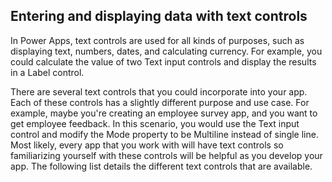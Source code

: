 ## Entering and displaying data with text controls

In Power Apps, text controls are used for all kinds of purposes, such as displaying text, numbers, dates, and calculating currency. For example, you could calculate the value of two Text input controls and display the results in a Label control.

There are several text controls that you could incorporate into your app. Each of these controls has a slightly different purpose and use case. For example, maybe you're creating an employee survey app, and you want to get employee feedback. In this scenario, you would use the Text input control and modify the Mode property to be Multiline instead of single line. Most likely, every app that you work with will have text controls so familiarizing yourself with these controls will be helpful as you develop your app. The following list details the different text controls that are available.


